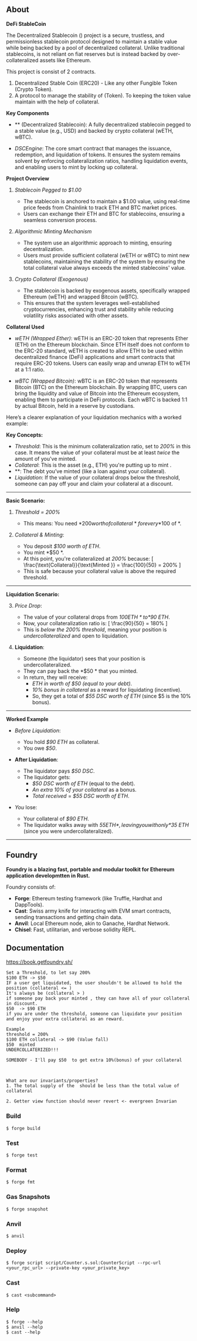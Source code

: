 ## About
**DeFi StableCoin** 

The Decentralized Stablecoin () project is a secure, trustless, and permissionless stablecoin protocol designed to maintain a stable value while being backed by a pool of decentralized collateral. Unlike traditional stablecoins,  is not reliant on fiat reserves but is instead backed by over-collateralized assets like Ethereum.

This project is consist of 2 contracts. 
   1. Decentralized Stable Coin (ERC20) - Like any other Fungible Token (Crypto Token).
   2. A protocol to manage the stability of (Token). To keeping the token value maintain with the help of collateral.

**Key Components**
- ** (Decentralized Stablecoin): A fully decentralized stablecoin pegged to a stable value (e.g., USD) and backed by crypto collateral (wETH, wBTC).

- *DSCEngine*: The core smart contract that manages the issuance, redemption, and liquidation of  tokens. It ensures the system remains solvent by enforcing collateralization ratios, handling liquidation events, and enabling users to mint  by locking up collateral.

**Project Overview**
1. *Stablecoin Pegged to $1.00*
   - The stablecoin is anchored to maintain a $1.00 value, using real-time price feeds from Chainlink to track ETH and BTC market prices.  
   - Users can exchange their ETH and BTC for stablecoins, ensuring a seamless conversion process.

2. *Algorithmic Minting Mechanism*  
   - The system use an algorithmic approach to minting, ensuring decentralization.  
   - Users must provide sufficient collateral (wETH or wBTC) to mint new stablecoins, maintaining the stability of the system by ensuring the total collateral value always exceeds the minted stablecoins' value.

3. *Crypto Collateral (Exogenous)*  
   - The stablecoin is backed by exogenous assets, specifically wrapped Ethereum (wETH) and wrapped Bitcoin (wBTC).  
   - This ensures that the system leverages well-established cryptocurrencies, enhancing trust and stability while reducing volatility risks associated with other assets.


**Collateral Used**
- *wETH (Wrapped Ether)*: wETH is an ERC-20 token that represents Ether (ETH) on the Ethereum blockchain. Since ETH itself does not conform to the ERC-20 standard, wETH is created to allow ETH to be used within decentralized finance (DeFi) applications and smart contracts that require ERC-20 tokens. Users can easily wrap and unwrap ETH to wETH at a 1:1 ratio.

- *wBTC (Wrapped Bitcoin)*: wBTC is an ERC-20 token that represents Bitcoin (BTC) on the Ethereum blockchain. By wrapping BTC, users can bring the liquidity and value of Bitcoin into the Ethereum ecosystem, enabling them to participate in DeFi protocols. Each wBTC is backed 1:1 by actual Bitcoin, held in a reserve by custodians.


Here’s a clearer explanation of your liquidation mechanics with a worked example:

**Key Concepts:**
- *Threshold*: This is the minimum collateralization ratio, set to *200%* in this case. It means the value of your collateral must be at least *twice* the amount of  you've minted.
- *Collateral*: This is the asset (e.g., ETH) you're putting up to mint .
- **: The debt you’ve minted (like a loan against your collateral).
- *Liquidation*: If the value of your collateral drops below the threshold, someone can pay off your  and claim your collateral at a discount.

---

**Basic Scenario:**

1. *Threshold = 200%*
    - This means: You need *$200 worth of collateral* for every *$100 of *.
   
2. *Collateral & Minting*:
    - You deposit *$100 worth of ETH*.
    - You mint *$50 *.
    - At this point, you're collateralized at *200%* because:
        \[
        \frac{\text{Collateral}}{\text{Minted }} = \frac{100}{50} = 200\%
        \]
    - This is safe because your collateral value is above the required threshold.

---

**Liquidation Scenario:**

3. *Price Drop*:
    - The value of your collateral drops from *$100 ETH* to *$90 ETH*.
    - Now, your collateralization ratio is:
        \[
        \frac{90}{50} = 180\%
        \]
    - This is *below the 200% threshold*, meaning your position is *undercollateralized* and open to liquidation.

4. **Liquidation**:
    - Someone (the liquidator) sees that your position is undercollateralized.
    - They can pay back the *$50 * that you minted.
    - In return, they will receive:
        - *ETH in worth of $50   (equal to your  debt)*.
        - *10% bonus in collateral* as a reward for liquidating (incentive).
        - So, they get a total of *$55 DSC worth of ETH* (since $5 is the 10% bonus).

---

**Worked Example**

- *Before Liquidation*:
    - You hold *$90 ETH* as collateral.
    - You owe *$50*.

- **After Liquidation**:
    - The liquidator pays *$50 DSC*.
    - The liquidator gets:
        - *$50 DSC worth of ETH* (equal to the debt).
        - *An extra 10% of your collateral* as a bonus.
        - *Total received* = *$55 DSC worth of ETH*.

- *You* lose:
    - Your collateral of *$90 ETH*.
    - The liquidator walks away with *$55 ETH*, leaving you with only *$35 ETH* (since you were undercollateralized).

---


## Foundry

**Foundry is a blazing fast, portable and modular toolkit for Ethereum application developmtten in Rust.**

Foundry consists of:

-   **Forge**: Ethereum testing framework (like Truffle, Hardhat and DappTools).
-   **Cast**: Swiss army knife for interacting with EVM smart contracts, sending transactions and getting chain data.
-   **Anvil**: Local Ethereum node, akin to Ganache, Hardhat Network.
-   **Chisel**: Fast, utilitarian, and verbose solidity REPL.

## Documentation

https://book.getfoundry.sh/



   
   
    Set a Threshold, to let say 200% 
    $100 ETH -> $50 
    IF a user get liquidated, the user shouldn't be allowed to hold the position (collateral <= ) 
    It's always be (collateral > )
    if someone pay back your minted , they can have all of your collateral in discount.
    $50  -> $90 ETH
    if you are under the threshold, someone can liquidate your position and enjoy your extra collateral as an reward.

    Example
    threshold = 200%
    $100 ETH collateral -> $90 (Value fall)
    $50  minted 
    UNDERCOLLATERIZED!!!

    SOMEBODY - I'll pay $50  to get extra 10%(bonus) of your collateral



    What are our invariants/properties?
    1. The total supply of the  should be less than the total value of collateral

    2. Getter view function should never revert <- evergreen Invarian


### Build

```shell
$ forge build
```

### Test

```shell
$ forge test
```

### Format

```shell
$ forge fmt
```

### Gas Snapshots

```shell
$ forge snapshot
```

### Anvil

```shell
$ anvil
```

### Deploy

```shell
$ forge script script/Counter.s.sol:CounterScript --rpc-url <your_rpc_url> --private-key <your_private_key>
```

### Cast

```shell
$ cast <subcommand>
```

### Help

```shell
$ forge --help
$ anvil --help
$ cast --help
```
